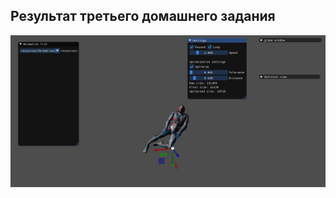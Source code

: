 ## Результат третьего домашнего задания
![Результат третьего домашнего задания](pictures/hw3Result.jpg)